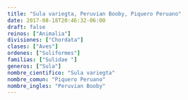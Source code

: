 ```yaml
---
title: "Sula variegta, Peruvian Booby, Piquero Peruano"
date: 2017-08-18T20:46:32-06:00
draft: false
reinos: ["Animalia"]
divisiones: ["Chordata"]
clases: ["Aves"]
ordenes: ["Suliformes"]
familias: ["Sulidae "]
generos: ["Sula"]
nombre_cientifico: "Sula variegta"
nombre_comun: "Piquero Peruano"
nombre_ingles: "Peruvian Booby"
---
```

